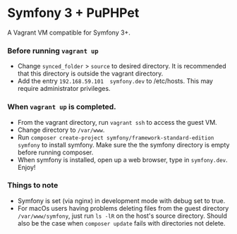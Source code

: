 # Symfony 3 + PuPHPet
A Vagrant VM compatible for Symfony 3+.

### Before running `vagrant up`
* Change `synced_folder` > `source` to desired directory. It is recommended that this directory is outside the vagrant directory.
* Add the entry `192.168.59.101  symfony.dev` to /etc/hosts. This may require administrator privileges.

### When `vagrant up` is completed.
* From the vagrant directory, run `vagrant ssh` to access the guest VM.
* Change directory to `/var/www`.
* Run `composer create-project symfony/framework-standard-edition symfony` to install symfony. Make sure the the symfony directory is empty before running composer.
* When symfony is installed, open up a web browser, type in `symfony.dev`. Enjoy!

### Things to note
* Symfony is set (via nginx) in development mode with debug set to true.
* For macOs users having problems deleting files from the guest directory `/var/www/symfony`, just run `ls -lR` on the host's source directory. Should also be the case when `composer update` fails with directories not delete.
